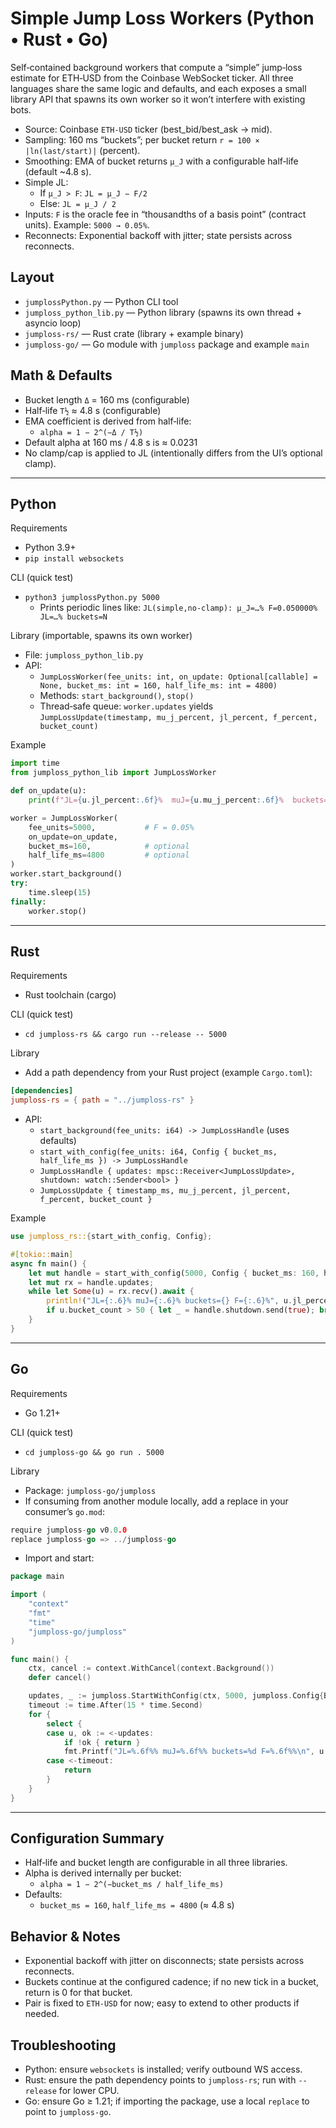 # Simple Jump Loss Workers (Python • Rust • Go)

Self‑contained background workers that compute a “simple” jump‑loss estimate for ETH‑USD from the Coinbase WebSocket ticker. All three languages share the same logic and defaults, and each exposes a small library API that spawns its own worker so it won’t interfere with existing bots.

- Source: Coinbase `ETH-USD` ticker (best_bid/best_ask → mid).
- Sampling: 160 ms “buckets”; per bucket return `r = 100 × |ln(last/start)|` (percent).
- Smoothing: EMA of bucket returns `μ_J` with a configurable half‑life (default ~4.8 s).
- Simple JL:
  - If `μ_J > F`: `JL = μ_J − F/2`
  - Else: `JL = μ_J / 2`
- Inputs: `F` is the oracle fee in “thousandths of a basis point” (contract units). Example: `5000 → 0.05%`.
- Reconnects: Exponential backoff with jitter; state persists across reconnects.

## Layout

- `jumplossPython.py` — Python CLI tool
- `jumploss_python_lib.py` — Python library (spawns its own thread + asyncio loop)
- `jumploss-rs/` — Rust crate (library + example binary)
- `jumploss-go/` — Go module with `jumploss` package and example `main`

## Math & Defaults

- Bucket length `Δ` = 160 ms (configurable)
- Half‑life `T½` ≈ 4.8 s (configurable)
- EMA coefficient is derived from half‑life:
  - `alpha = 1 − 2^(−Δ / T½)`
- Default alpha at 160 ms / 4.8 s is ≈ 0.0231
- No clamp/cap is applied to JL (intentionally differs from the UI’s optional clamp).

---

## Python

Requirements
- Python 3.9+
- `pip install websockets`

CLI (quick test)
- `python3 jumplossPython.py 5000`
  - Prints periodic lines like: `JL(simple,no-clamp): μ_J=…% F=0.050000% JL=…% buckets=N`

Library (importable, spawns its own worker)
- File: `jumploss_python_lib.py`
- API:
  - `JumpLossWorker(fee_units: int, on_update: Optional[callable] = None, bucket_ms: int = 160, half_life_ms: int = 4800)`
  - Methods: `start_background()`, `stop()`
  - Thread‑safe queue: `worker.updates` yields `JumpLossUpdate(timestamp, mu_j_percent, jl_percent, f_percent, bucket_count)`

Example
```python
import time
from jumploss_python_lib import JumpLossWorker

def on_update(u):
    print(f"JL={u.jl_percent:.6f}%  muJ={u.mu_j_percent:.6f}%  buckets={u.bucket_count}")

worker = JumpLossWorker(
    fee_units=5000,           # F = 0.05%
    on_update=on_update,
    bucket_ms=160,            # optional
    half_life_ms=4800         # optional
)
worker.start_background()
try:
    time.sleep(15)
finally:
    worker.stop()
```

---

## Rust

Requirements
- Rust toolchain (cargo)

CLI (quick test)
- `cd jumploss-rs && cargo run --release -- 5000`

Library
- Add a path dependency from your Rust project (example `Cargo.toml`):
```toml
[dependencies]
jumploss-rs = { path = "../jumploss-rs" }
```
- API:
  - `start_background(fee_units: i64) -> JumpLossHandle` (uses defaults)
  - `start_with_config(fee_units: i64, Config { bucket_ms, half_life_ms }) -> JumpLossHandle`
  - `JumpLossHandle { updates: mpsc::Receiver<JumpLossUpdate>, shutdown: watch::Sender<bool> }`
  - `JumpLossUpdate { timestamp_ms, mu_j_percent, jl_percent, f_percent, bucket_count }`

Example
```rust
use jumploss_rs::{start_with_config, Config};

#[tokio::main]
async fn main() {
    let mut handle = start_with_config(5000, Config { bucket_ms: 160, half_life_ms: 4800 });
    let mut rx = handle.updates;
    while let Some(u) = rx.recv().await {
        println!("JL={:.6}% muJ={:.6}% buckets={} F={:.6}%", u.jl_percent, u.mu_j_percent, u.bucket_count, u.f_percent);
        if u.bucket_count > 50 { let _ = handle.shutdown.send(true); break; }
    }
}
```

---

## Go

Requirements
- Go 1.21+

CLI (quick test)
- `cd jumploss-go && go run . 5000`

Library
- Package: `jumploss-go/jumploss`
- If consuming from another module locally, add a replace in your consumer’s `go.mod`:
```go
require jumploss-go v0.0.0
replace jumploss-go => ../jumploss-go
```
- Import and start:
```go
package main

import (
    "context"
    "fmt"
    "time"
    "jumploss-go/jumploss"
)

func main() {
    ctx, cancel := context.WithCancel(context.Background())
    defer cancel()

    updates, _ := jumploss.StartWithConfig(ctx, 5000, jumploss.Config{BucketMS: 160, HalfLifeMS: 4800})
    timeout := time.After(15 * time.Second)
    for {
        select {
        case u, ok := <-updates:
            if !ok { return }
            fmt.Printf("JL=%.6f%% muJ=%.6f%% buckets=%d F=%.6f%%\n", u.JLPercent, u.MuJPercent, u.BucketCount, u.FPercent)
        case <-timeout:
            return
        }
    }
}
```

---

## Configuration Summary

- Half‑life and bucket length are configurable in all three libraries.
- Alpha is derived internally per bucket:
  - `alpha = 1 − 2^(−bucket_ms / half_life_ms)`
- Defaults:
  - `bucket_ms = 160`, `half_life_ms = 4800` (≈ 4.8 s)

## Behavior & Notes

- Exponential backoff with jitter on disconnects; state persists across reconnects.
- Buckets continue at the configured cadence; if no new tick in a bucket, return is 0 for that bucket.
- Pair is fixed to `ETH-USD` for now; easy to extend to other products if needed.

## Troubleshooting

- Python: ensure `websockets` is installed; verify outbound WS access.
- Rust: ensure the path dependency points to `jumploss-rs`; run with `--release` for lower CPU.
- Go: ensure Go ≥ 1.21; if importing the package, use a local `replace` to point to `jumploss-go`.

